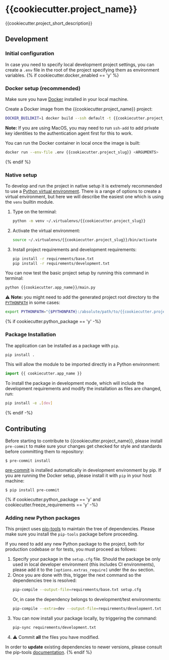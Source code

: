 # {{cookiecutter.project_name}}

{{cookiecutter.project_short_description}}


## Development

### Initial configuration

In case you need to specify local development project settings, you can create a `.env` file in the 
root of the project specifying them as environment variables.
{% if cookiecutter.docker_enabled == 'y' %}
### Docker setup (recommended)

Make sure you have [Docker](https://docs.docker.com) installed in your local machine.

Create a Docker image from the {{cookiecutter.project_name}} project:

```bash
DOCKER_BUILDKIT=1 docker build --ssh default -t {{cookiecutter.project_slug}} .
```

**Note:** If you are using MacOS, you may need to run `ssh-add` to add private key identities to the
authentication agent first for this to work.

You can run the Docker container in local once the image is built:

```bash
docker run --env-file .env {{cookiecutter.project_slug}} <ARGUMENTS>
```
{% endif %}
### Native setup

To develop and run the project in native setup it is extremely recommended to use a 
[Python virtual environment](https://docs.python.org/3/tutorial/venv.html). There is a range of
options to create a virtual environment, but here we will describe the easiest one which is using
the `venv` builtin module.

1. Type on the terminal:
   ```bash
   python -m venv ~/.virtualenvs/{{cookiecutter.project_slug}}
   ```
2. Activate the virtual environment:
   ```bash
   source ~/.virtualenvs/{{cookiecutter.project_slug}}/bin/activate
   ```
3. Install project requirements and development requirements:
   ```bash
   pip install -r requirements/base.txt
   pip install -r requirements/development.txt
   ```

You can now test the basic project setup by running this command in terminal:

```bash
python {{cookiecutter.app_name}}/main.py
```

:warning: **Note:** you might need to add the generated project root directory to the
[`PYTHONPATH`](https://docs.python.org/3/using/cmdline.html#envvar-PYTHONPATH) in some cases:

```bash
export PYTHONPATH="{$PYTHONPATH}:/absolute/path/to/{{cookiecutter.project_slug}}"
```

{% if cookiecutter.python_package == 'y' -%}
### Package Installation

The application can be installed as a package with `pip`. 

```bash
pip install .
```

This will allow the module to be imported directly in a Python environment:

```python
import {{ cookiecutter.app_name }}
```

To install the package in development mode, which will include the development 
requirements and modify the installation as files are changed, run:

```bash
pip install -e .[dev]
```

{% endif -%}
## Contributing

Before starting to contribute to {{cookiecutter.project_name}}, please install `pre-commit` to make
sure your changes get checked for style and standards before committing them to repository:

    $ pre-commit install

[pre-commit](https://pre-commit.com) is installed automatically in development environment by pip.
If you are running the Docker setup, please install it with `pip` in your host machine:

    $ pip install pre-commit

{% if cookiecutter.python_package == 'y' and cookiecutter.freeze_requirements == 'y' -%}
### Adding new Python packages

This project uses [pip-tools](https://pip-tools.readthedocs.io/en/latest/) to maintain the tree of
dependencies. Please make sure you install the `pip-tools` package before proceeding.

If you need to add any new Python package to the project, both for production codebase or for tests,
you must proceed as follows:

1. Specify your package in the `setup.cfg` file. Should the package be only used in local developer
   environment (this includes CI environments), please add it to the `[options.extras_require]`
   under the `dev` section.
2. Once you are done with this, trigger the next command so the dependencies tree is resolved:
   ```bash
   pip-compile --output-file=requirements/base.txt setup.cfg
   ```
   Or, in case the dependency belongs to development/test environments:
   ```bash
   pip-compile --extra=dev --output-file=requirements/development.txt setup.cfg
   ```
3. You can now install your package locally, by triggering the command:
   ```bash
   pip-sync requirements/development.txt
   ```
4. :warning: Commit **all** the files you have modified.

In order to **update** existing dependencies to newer versions, please consult the pip-tools
[documentation](https://pip-tools.readthedocs.io/en/latest/#updating-requirements).
{% endif %}